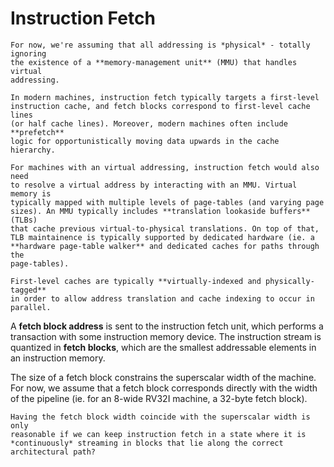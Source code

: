 # Instruction Fetch

```admonish note
For now, we're assuming that all addressing is *physical* - totally ignoring
the existence of a **memory-management unit** (MMU) that handles virtual
addressing.

In modern machines, instruction fetch typically targets a first-level 
instruction cache, and fetch blocks correspond to first-level cache lines
(or half cache lines). Moreover, modern machines often include **prefetch** 
logic for opportunistically moving data upwards in the cache hierarchy. 

For machines with an virtual addressing, instruction fetch would also need
to resolve a virtual address by interacting with an MMU. Virtual memory is
typically mapped with multiple levels of page-tables (and varying page
sizes). An MMU typically includes **translation lookaside buffers** (TLBs) 
that cache previous virtual-to-physical translations. On top of that, 
TLB maintainence is typically supported by dedicated hardware (ie. a 
**hardware page-table walker** and dedicated caches for paths through the 
page-tables). 

First-level caches are typically **virtually-indexed and physically-tagged**
in order to allow address translation and cache indexing to occur in parallel.
```

A **fetch block address** is sent to the instruction fetch unit, which
performs a transaction with some instruction memory device. 
The instruction stream is quantized in **fetch blocks**, which are the 
smallest addressable elements in an instruction memory. 

The size of a fetch block constrains the superscalar width of the machine. 
For now, we assume that a fetch block corresponds directly with the width
of the pipeline (ie. for an 8-wide RV32I machine, a 32-byte fetch block). 

```admonish note
Having the fetch block width coincide with the superscalar width is only 
reasonable if we can keep instruction fetch in a state where it is 
*continuously* streaming in blocks that lie along the correct 
architectural path?
```



